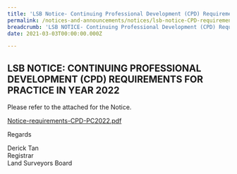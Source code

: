 ```yaml
---
title: 'LSB Notice- Continuing Professional Development (CPD) Requirements for Practice in Year 2022'
permalink: /notices-and-announcements/notices/lsb-notice-CPD-requirements-for-practice-2022/
breadcrumb: 'LSB NOTICE- Continuing Professional Development (CPD) Requirements for Practice in Year 2022'
date: 2021-03-03T00:00:00.000Z

---
```



## LSB NOTICE: CONTINUING PROFESSIONAL DEVELOPMENT (CPD) REQUIREMENTS FOR PRACTICE IN YEAR 2022

Please refer to the attached for the Notice. 

[Notice-requirements-CPD-PC2022.pdf](https://github.com/isomerpages/mlaw-lsb/files/6075085/Notice-requirements-CPD-PC2022.pdf)


Regards<br>

Derick Tan<br>Registrar<br>Land Surveyors Board
